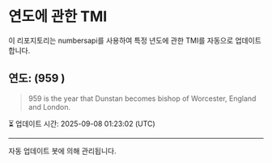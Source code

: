 
# 연도에 관한 TMI

이 리포지토리는 numbersapi를 사용하여 특정 년도에 관한 TMI를 자동으로 업데이트합니다.

## 연도: (959 )
> 959 is the year that Dunstan becomes bishop of Worcester, England and London.

⏳ 업데이트 시간: 2025-09-08 01:23:02 (UTC)

---
자동 업데이트 봇에 의해 관리됩니다.

